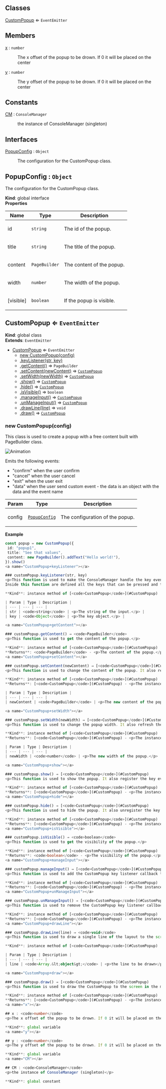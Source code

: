 ## Classes

<dl>
<dt><a href="#CustomPopup">CustomPopup</a> ⇐ <code>EventEmitter</code></dt>
<dd></dd>
</dl>

## Members

<dl>
<dt><a href="#x">x</a> : <code>number</code></dt>
<dd><p>The x offset of the popup to be drown. If 0 it will be placed on the center</p></dd>
<dt><a href="#y">y</a> : <code>number</code></dt>
<dd><p>The y offset of the popup to be drown. If 0 it will be placed on the center</p></dd>
</dl>

## Constants

<dl>
<dt><a href="#CM">CM</a> : <code>ConsoleManager</code></dt>
<dd><p>the instance of ConsoleManager (singleton)</p></dd>
</dl>

## Interfaces

<dl>
<dt><a href="#PopupConfig">PopupConfig</a> : <code>Object</code></dt>
<dd><p>The configuration for the CustomPopup class.</p></dd>
</dl>

<a name="PopupConfig"></a>

## PopupConfig : <code>Object</code>
<p>The configuration for the CustomPopup class.</p>

**Kind**: global interface  
**Properties**

| Name | Type | Description |
| --- | --- | --- |
| id | <code>string</code> | <p>The id of the popup.</p> |
| title | <code>string</code> | <p>The title of the popup.</p> |
| content | <code>PageBuilder</code> | <p>The content of the popup.</p> |
| width | <code>number</code> | <p>The width of the popup.</p> |
| [visible] | <code>boolean</code> | <p>If the popup is visible.</p> |

<a name="CustomPopup"></a>

## CustomPopup ⇐ <code>EventEmitter</code>
**Kind**: global class  
**Extends**: <code>EventEmitter</code>  

* [CustomPopup](#CustomPopup) ⇐ <code>EventEmitter</code>
    * [new CustomPopup(config)](#new_CustomPopup_new)
    * [.keyListener(str, key)](#CustomPopup+keyListener)
    * [.getContent()](#CustomPopup+getContent) ⇒ <code>PageBuilder</code>
    * [.setContent(newContent)](#CustomPopup+setContent) ⇒ [<code>CustomPopup</code>](#CustomPopup)
    * [.setWidth(newWidth)](#CustomPopup+setWidth) ⇒ [<code>CustomPopup</code>](#CustomPopup)
    * [.show()](#CustomPopup+show) ⇒ [<code>CustomPopup</code>](#CustomPopup)
    * [.hide()](#CustomPopup+hide) ⇒ [<code>CustomPopup</code>](#CustomPopup)
    * [.isVisible()](#CustomPopup+isVisible) ⇒ <code>boolean</code>
    * [.manageInput()](#CustomPopup+manageInput) ⇒ [<code>CustomPopup</code>](#CustomPopup)
    * [.unManageInput()](#CustomPopup+unManageInput) ⇒ [<code>CustomPopup</code>](#CustomPopup)
    * [.drawLine(line)](#CustomPopup+drawLine) ⇒ <code>void</code>
    * [.draw()](#CustomPopup+draw) ⇒ [<code>CustomPopup</code>](#CustomPopup)

<a name="new_CustomPopup_new"></a>

### new CustomPopup(config)
<p>This class is used to create a popup with a free content built with PageBuilder class.</p>
<p><img src="https://user-images.githubusercontent.com/14907987/165736767-d60f857f-3945-4b95-aa4f-292b6a41f789.gif" alt="Animation"></p>
<p>Emits the following events:</p>
<ul>
<li>&quot;confirm&quot; when the user confirm</li>
<li>&quot;cancel&quot; when the user cancel</li>
<li>&quot;exit&quot; when the user exit</li>
<li>&quot;data&quot; when the user send custom event - the data is an object with the data and the event name</li>
</ul>


| Param | Type | Description |
| --- | --- | --- |
| config | [<code>PopupConfig</code>](#PopupConfig) | <p>The configuration of the popup.</p> |

**Example**  
```ts
const popup = new CustomPopup({
 id: "popup1",
 title: "See that values",
 content: new PageBuilder().addText("Hello world!"),
}).show()
<a name="CustomPopup+keyListener"></a>

### customPopup.keyListener(str, key)
<p>This function is used to make the ConsoleManager handle the key events when the input is text and it is showed.
Inside this function are defined all the keys that can be pressed and the actions to do when they are pressed.</p>

**Kind**: instance method of [<code>CustomPopup</code>](#CustomPopup)  

| Param | Type | Description |
| --- | --- | --- |
| str | <code>string</code> | <p>The string of the input.</p> |
| key | <code>Object</code> | <p>The key object.</p> |

<a name="CustomPopup+getContent"></a>

### customPopup.getContent() ⇒ <code>PageBuilder</code>
<p>This function is used to get the content of the popup.</p>

**Kind**: instance method of [<code>CustomPopup</code>](#CustomPopup)  
**Returns**: <code>PageBuilder</code> - <p>The content of the popup.</p>  
<a name="CustomPopup+setContent"></a>

### customPopup.setContent(newContent) ⇒ [<code>CustomPopup</code>](#CustomPopup)
<p>This function is used to change the content of the popup. It also refresh the ConsoleManager.</p>

**Kind**: instance method of [<code>CustomPopup</code>](#CustomPopup)  
**Returns**: [<code>CustomPopup</code>](#CustomPopup) - <p>The instance of the CustomPopup.</p>  

| Param | Type | Description |
| --- | --- | --- |
| newContent | <code>PageBuilder</code> | <p>The new content of the popup.</p> |

<a name="CustomPopup+setWidth"></a>

### customPopup.setWidth(newWidth) ⇒ [<code>CustomPopup</code>](#CustomPopup)
<p>This function is used to change the popup width. It also refresh the ConsoleManager.</p>

**Kind**: instance method of [<code>CustomPopup</code>](#CustomPopup)  
**Returns**: [<code>CustomPopup</code>](#CustomPopup) - <p>The instance of the CustomPopup.</p>  

| Param | Type | Description |
| --- | --- | --- |
| newWidth | <code>number</code> | <p>The new width of the popup.</p> |

<a name="CustomPopup+show"></a>

### customPopup.show() ⇒ [<code>CustomPopup</code>](#CustomPopup)
<p>This function is used to show the popup. It also register the key events and refresh the ConsoleManager.</p>

**Kind**: instance method of [<code>CustomPopup</code>](#CustomPopup)  
**Returns**: [<code>CustomPopup</code>](#CustomPopup) - <p>The instance of the CustomPopup.</p>  
<a name="CustomPopup+hide"></a>

### customPopup.hide() ⇒ [<code>CustomPopup</code>](#CustomPopup)
<p>This function is used to hide the popup. It also unregister the key events and refresh the ConsoleManager.</p>

**Kind**: instance method of [<code>CustomPopup</code>](#CustomPopup)  
**Returns**: [<code>CustomPopup</code>](#CustomPopup) - <p>The instance of the CustomPopup.</p>  
<a name="CustomPopup+isVisible"></a>

### customPopup.isVisible() ⇒ <code>boolean</code>
<p>This function is used to get the visibility of the popup.</p>

**Kind**: instance method of [<code>CustomPopup</code>](#CustomPopup)  
**Returns**: <code>boolean</code> - <p>The visibility of the popup.</p>  
<a name="CustomPopup+manageInput"></a>

### customPopup.manageInput() ⇒ [<code>CustomPopup</code>](#CustomPopup)
<p>This function is used to add the CustomPopup key listener callback to te ConsoleManager.</p>

**Kind**: instance method of [<code>CustomPopup</code>](#CustomPopup)  
**Returns**: [<code>CustomPopup</code>](#CustomPopup) - <p>The instance of the CustomPopup.</p>  
<a name="CustomPopup+unManageInput"></a>

### customPopup.unManageInput() ⇒ [<code>CustomPopup</code>](#CustomPopup)
<p>This function is used to remove the CustomPopup key listener callback to te ConsoleManager.</p>

**Kind**: instance method of [<code>CustomPopup</code>](#CustomPopup)  
**Returns**: [<code>CustomPopup</code>](#CustomPopup) - <p>The instance of the CustomPopup.</p>  
<a name="CustomPopup+drawLine"></a>

### customPopup.drawLine(line) ⇒ <code>void</code>
<p>This function is used to draw a single line of the layout to the screen. It also trim the line if it is too long.</p>

**Kind**: instance method of [<code>CustomPopup</code>](#CustomPopup)  

| Param | Type | Description |
| --- | --- | --- |
| line | <code>Array.&lt;object&gt;</code> | <p>the line to be drawn</p> |

<a name="CustomPopup+draw"></a>

### customPopup.draw() ⇒ [<code>CustomPopup</code>](#CustomPopup)
<p>This function is used to draw the CustomPopup to the screen in the middle.</p>

**Kind**: instance method of [<code>CustomPopup</code>](#CustomPopup)  
**Returns**: [<code>CustomPopup</code>](#CustomPopup) - <p>The instance of the CustomPopup.</p>  
<a name="x"></a>

## x : <code>number</code>
<p>The x offset of the popup to be drown. If 0 it will be placed on the center</p>

**Kind**: global variable  
<a name="y"></a>

## y : <code>number</code>
<p>The y offset of the popup to be drown. If 0 it will be placed on the center</p>

**Kind**: global variable  
<a name="CM"></a>

## CM : <code>ConsoleManager</code>
<p>the instance of ConsoleManager (singleton)</p>

**Kind**: global constant  
